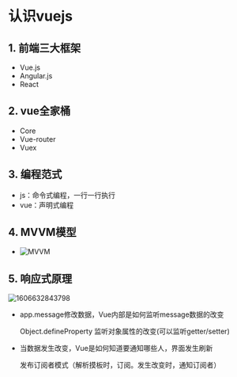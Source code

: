 # 认识vuejs

## 1. 前端三大框架

- Vue.js
- Angular.js
- React

## 2. vue全家桶

- Core
- Vue-router
- Vuex

## 3. 编程范式

- js：命令式编程，一行一行执行
- vue：声明式编程

## 4. MVVM模型

- ![MVVM](img\MVVM模型.png)

## 5. 响应式原理 

![1606632843798](img\vue响应式原理.png)

- app.message修改数据，Vue内部是如何监听message数据的改变

  Object.defineProperty 监听对象属性的改变(可以监听getter/setter)

- 当数据发生改变，Vue是如何知道要通知哪些人，界面发生刷新

  发布订阅者模式（解析摸板时，订阅。发生改变时，通知订阅者）